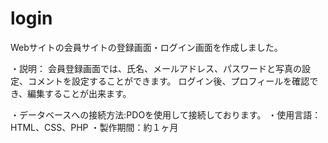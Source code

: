 # login


Webサイトの会員サイトの登録画面・ログイン画面を作成しました。

・説明：
会員登録画面では、氏名、メールアドレス、パスワードと写真の設定、コメントを設定することができます。
ログイン後、プロフィールを確認でき、編集することが出来ます。

・データベースへの接続方法:PDOを使用して接続しております。
・使用言語：HTML、CSS、PHP
・製作期間：約１ヶ月
